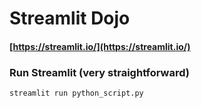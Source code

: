 # Streamlit Dojo

#### [https://streamlit.io/](https://streamlit.io/)

### Run Streamlit (very straightforward)
```
streamlit run python_script.py
```